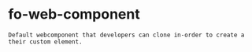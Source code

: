 # fo-web-component
`
Default webcomponent that developers can clone in-order to create a their custom element.
`